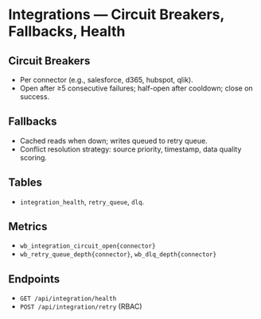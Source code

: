 
# Integrations — Circuit Breakers, Fallbacks, Health

## Circuit Breakers
- Per connector (e.g., salesforce, d365, hubspot, qlik).
- Open after ≥5 consecutive failures; half-open after cooldown; close on success.

## Fallbacks
- Cached reads when down; writes queued to retry queue.
- Conflict resolution strategy: source priority, timestamp, data quality scoring.

## Tables
- `integration_health`, `retry_queue`, `dlq`.

## Metrics
- `wb_integration_circuit_open{connector}`
- `wb_retry_queue_depth{connector}`, `wb_dlq_depth{connector}`

## Endpoints
- `GET /api/integration/health`
- `POST /api/integration/retry` (RBAC)
